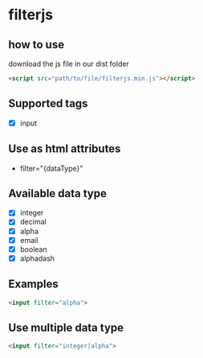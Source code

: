 # filterjs
 
## how to use

download the js file in our dist folder

```html
<script src="path/to/file/filterjs.min.js"></script>
```

## Supported tags
- [x] input

## Use as html attributes
- filter="{dataType}"

## Available data type

- [x] integer
- [x] decimal
- [x] alpha
- [x] email
- [x] boolean
- [x] alphadash

## Examples

``` html
<input filter="alpha">
```

## Use multiple data type
``` html
<input filter="integer|alpha">
```
